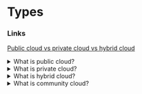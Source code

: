 # Types

### Links

[Public cloud vs private cloud vs hybrid cloud](https://www.cloudways.com/blog/public-vs-private-vs-hybrid-cloud/)

<details>
  <summary>What is public cloud?</summary>

A public cloud uses the cloud computing models to ensure the remote availability of its resources to its users. Public clouds have huge spaces that allow easy scalability and are an optimal solution for software development and collaborative projects.

**Pros:**

- Flexibility
- Data Recovery
- Reliability
- Cost-effectiveness
- Maintenance

**Cons:**

- Security vulnerability
- Control issues
- Customer support

**Pricing:**

- More affordable
- Pay for resources you use
- Don’t have to pay for additional resources

**Providers:**

- Amazon Web Services (AWS)
- Microsoft Azure
- OpenStack
- Linode

</details>

<details>
  <summary>What is private cloud?</summary>

The private cloud exclusive offers its services to an individual, business, or organization. Anyone utilizing the private cloud service won’t have to share their resources with anyone; they can enjoy their dedicated access for better overall security & performance.

**Pros:**

- Added security
- Improved performance
- Increased availability
- Better control
- Flexibility

**Cons:**

- Expensive
- High maintenance cost
- Too many options – can be difficult to make the right choice

**Pricing:**

- Fairly expensive
- Scaling is costly
- Pays off in the long term

**Providers:**

- Amazon Web Services (AWS)
- Google Cloud
- Microsoft Azure
- OpenStack

</details>

<details>
  <summary>What is hybrid cloud?</summary>

A hybrid cloud, as the name suggests, is an amalgamation of the two main cloud deployment models (public and private) combined with the on-premises infrastructure and methods for an integrated solution for businesses and organizations.

**Pros:**

- Reliability
- Scalability
- Agility

**Cons:**

- Investment
- Security

**Pricing:**

- Combine the pricing models of both private and public clouds.

**Providers:**

- Microsoft Azure
- VMWare
- Rackspace
- IBM
- CISCO

</details>

<details>
  <summary>What is community cloud?</summary>

Community clouds are not as popular as the other cloud deployment models, but they follow a cloud infrastructure that allows organizations to access the services to share information. They may be operated and owned by the organizations or by third parties, or in some cases, by both parties.

**Pros:**

- Openness
- Reliability
- Added control

**Cons:**

- Expensive
- Fixed amount of data storage and bandwidth

</details>
